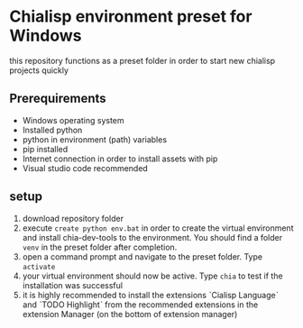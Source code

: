 # Chialisp environment preset for Windows
 this repository functions as a preset folder in order to start new chialisp projects quickly

## Prerequirements
- Windows operating system
- Installed python
- python in environment (path) variables
- pip installed
- Internet connection in order to install assets with pip
- Visual studio code recommended

## setup
1. download repository folder
2. execute `create python env.bat` in order to create the virtual environment and install chia-dev-tools to the environment. You should find a folder `venv` in the preset folder after completion.
3. open a command prompt and navigate to the preset folder. Type `activate`
4. your virtual environment should now be active. Type `chia` to test if the installation was successful
5. it is highly recommended to install the extensions ˋCialisp Languageˋ and ˋTODO Highlightˋ from the recommended extensions in the extension Manager (on the bottom of extension manager)
